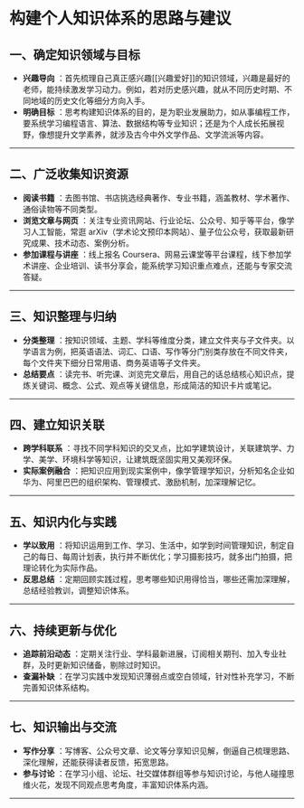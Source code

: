 # 构建个人知识体系的思路与建议

## 一、确定知识领域与目标

  * **兴趣导向** ：首先梳理自己真正感兴趣[[兴趣爱好]]的知识领域，兴趣是最好的老师，能持续激发学习动力。例如，若对历史感兴趣，就从不同历史时期、不同地域的历史文化等细分方向入手。
  * **明确目标** ：思考构建知识体系的目的，是为职业发展助力，如从事编程工作，要系统学习编程语言、算法、数据结构等专业知识；还是为个人成长拓展视野，像想提升文学素养，就涉及古今中外文学作品、文学流派等内容。
---
## 二、广泛收集知识资源

  * **阅读书籍** ：去图书馆、书店挑选经典著作、专业书籍，涵盖教材、学术著作、通俗读物等不同类型。
  * **浏览文章与网页** ：关注专业资讯网站、行业论坛、公众号、知乎等平台，像学习人工智能，常逛 arXiv（学术论文预印本网站）、量子位公众号，获取最新研究成果、技术动态、案例分析。
  * **参加课程与讲座** ：线上报名 Coursera、网易云课堂等平台课程，线下参加学术讲座、企业培训、读书分享会，能系统学习知识重点难点，还能与专家交流答疑。
---
## 三、知识整理与归纳

  * **分类整理** ：按知识领域、主题、学科等维度分类，建立文件夹与子文件夹。以学语言为例，把英语语法、词汇、口语、写作等分门别类存放在不同文件夹，每个文件夹下细分日常用语、商务英语等子文件夹。
  * **总结要点** ：读完书、听完课、浏览完文章后，用自己的话总结核心知识点，提炼关键词、概念、公式、观点等关键信息，形成简洁的知识卡片或笔记。
---
## 四、建立知识关联

  * **跨学科联系** ：寻找不同学科知识的交叉点，比如学建筑设计，关联建筑学、力学、美学、环境科学等知识，让建筑既坚固实用又美观环保。
  * **实际案例融合** ：把知识应用到现实案例中，像学管理学知识，分析知名企业如华为、阿里巴巴的组织架构、管理模式、激励机制，加深理解记忆。
---
## 五、知识内化与实践

  * **学以致用** ：将知识运用到工作、学习、生活中，如学到时间管理知识，制定自己的每日、每周计划表，执行并不断优化；学习摄影技巧，就多出门拍摄，把理论转化为实际作品。
  * **反思总结** ：定期回顾实践过程，思考哪些知识用得恰当，哪些还需加深理解，总结经验教训，调整知识体系。
---
## 六、持续更新与优化

  * **追踪前沿动态** ：定期关注行业、学科最新进展，订阅相关期刊、加入专业社群，及时更新知识储备，剔除过时知识。
  * **查漏补缺** ：在学习实践中发现知识薄弱点或空白领域，针对性补充学习，不断完善知识体系结构。
---
## 七、知识输出与交流

  * **写作分享** ：写博客、公众号文章、论文等分享知识见解，倒逼自己梳理思路、深化理解，还能获得读者反馈，拓宽思路。
  * **参与讨论** ：在学习小组、论坛、社交媒体群组等参与知识讨论，与他人碰撞思维火花，发现不同观点思考角度，丰富知识体系内涵。
---
